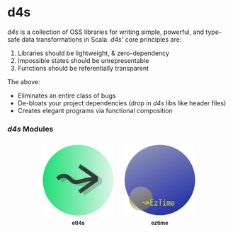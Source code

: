 # d4s

_d4s_ is a collection of OSS libraries for writing simple, powerful, and type-safe data transformations in Scala. _d4s'_ core principles are:

1. Libraries should be lightweight, & zero-dependency
2. Impossible states should be unrepresentable
3. Functions should be referentially transparent

The above:
- Eliminates an entire class of bugs
- De-bloats your project dependencies (drop in _d4s_ libs like header files)
- Creates elegant programs via functional composition 

### _d4s_ Modules
<div align="center">

<div style="display: inline-block; text-align: center; margin: 10px;">
  <a href="https://github.com/mattlianje/d4s/tree/master/etl4s">
    <img src="pix/etl4s.png" alt="etl4s" width="160" height="160"/>
  </a>
  <br>
  <sub><strong>etl4s</strong></sub>
</div>

<div style="display: inline-block; text-align: center; margin: 10px;">
  <a href="https://github.com/mattlianje/d4s/tree/master/eztime">
    <img src="pix/eztime.png" alt="eztime" width="160" height="160"/>
  </a>
  <br>
  <sub><strong>eztime</strong></sub>
</div>

</div>
